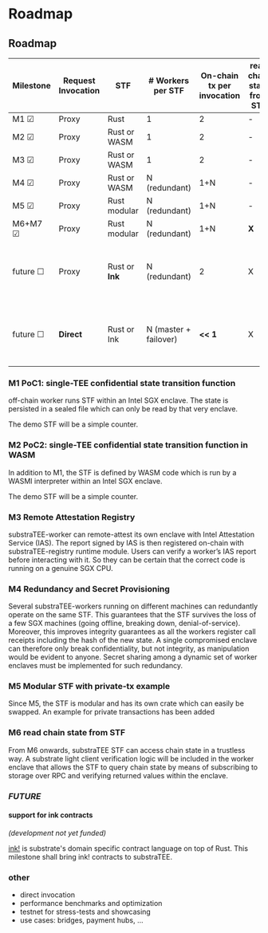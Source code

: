 # Roadmap

## Roadmap

| Milestone | Request Invocation | STF | # Workers per STF | On-chain tx per invocation | read chain state from STF | Supported TEE Manufact. | Remote Attestation Registry |
|---|---|---|---|---|---|---|---|
| M1 &#9745; | Proxy | Rust | 1 | 2 | - | Intel | - |
| M2 &#9745; | Proxy | Rust or WASM | 1 | 2 | - | Intel | - |
| M3 &#9745; | Proxy | Rust or WASM | 1 | 2 | - | Intel | X |
| M4 &#9745; | Proxy | Rust or WASM | N (redundant) | 1+N | - | Intel | X |
| M5 &#9745; | Proxy | Rust modular | N (redundant) | 1+N | - | Intel | X |
| M6+M7 &#9745; | Proxy | Rust modular | N (redundant) | 1+N | **X** | Intel | X |
| future &#9744; | Proxy | Rust or **Ink** | N (redundant) | 2 | X | Intel + ARM TrustZone + Keystone (?) | X |
| future &#9744; | **Direct** | Rust or Ink | N (master + failover) | **<< 1** | X | Intel + ARM TrustZone + Keystone   (?) | X |

### M1 PoC1: single-TEE confidential state transition function

off-chain worker runs STF within an Intel SGX enclave. The state is persisted in a sealed file which can only be read by that very enclave.

The demo STF will be a simple counter.

### M2 PoC2: single-TEE confidential state transition function in WASM

In addition to M1, the STF is defined by WASM code which is run by a WASMI interpreter within an Intel SGX enclave.

The demo STF will be a simple counter.

### M3 Remote Attestation Registry

substraTEE-worker can remote-attest its own enclave with Intel Attestation Service (IAS). The report signed by IAS is then registered on-chain with substraTEE-registry runtime module. Users can verify a worker’s IAS report before interacting with it. So they can be certain that the correct code is running on a genuine SGX CPU.

### M4 Redundancy and Secret Provisioning

Several substraTEE-workers running on different machines can redundantly operate on the same STF. This guarantees that the STF survives the loss of a few SGX machines (going offline, breaking down, denial-of-service). Moreover, this improves integrity guarantees as all the workers register call receipts including the hash of the new state. A single compromised enclave can therefore only break confidentiality, but not integrity, as manipulation would be evident to anyone.
Secret sharing among a dynamic set of worker enclaves must be implemented for such redundancy.

### M5 Modular STF with private-tx example

Since M5, the STF is modular and has its own crate which can easily be swapped. An example for private transactions has been added

### M6 read chain state from STF

From M6 onwards, substraTEE STF can access chain state in a trustless way. A substrate light client verification logic will be included in the worker enclave that allows the STF to query chain state by means of subscribing to storage over RPC and verifying returned values within the enclave.

### *FUTURE*

#### support for ink contracts

*(development not yet funded)*

[ink!](https://medium.com/block-journal/introducing-substrate-smart-contracts-with-ink-d486289e2b59) is substrate's domain specific contract language on top of Rust. This milestone shall bring ink! contracts to substraTEE.

### other

* direct invocation
* performance benchmarks and optimization
* testnet for stress-tests and showcasing
* use cases: bridges, payment hubs, ...
